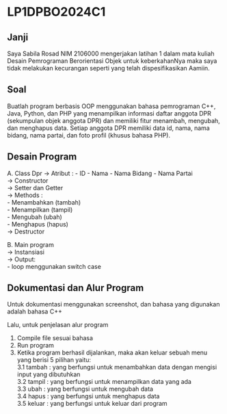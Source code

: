 # LP1DPBO2024C1

## Janji

Saya Sabila Rosad NIM 2106000 mengerjakan latihan 1
dalam mata kuliah Desain Pemrograman Berorientasi Objek
untuk keberkahanNya maka saya tidak melakukan
kecurangan seperti yang telah dispesifikasikan
Aamiin.

## Soal

Buatlah program berbasis OOP menggunakan bahasa pemrograman C++, Java, Python, dan PHP yang menampilkan informasi daftar anggota DPR (sekumpulan objek anggota DPR) dan memiliki fitur menambah, mengubah, dan menghapus data. Setiap anggota DPR memiliki data id, nama, nama bidang, nama partai, dan foto profil (khusus bahasa PHP).

## Desain Program

A. Class Dpr
-> Atribut : - ID - Nama - Nama Bidang - Nama Partai <br>
-> Constructor <br>
-> Setter dan Getter <br>
-> Methods : <br> - Menambahkan (tambah) <br> - Menampilkan (tampil) <br> - Mengubah (ubah) <br> - Menghapus (hapus) <br>
-> Destructor <br>

B. Main program <br>
-> Instansiasi <br>
-> Output: <br> - loop menggunakan switch case

## Dokumentasi dan Alur Program

Untuk dokumentasi menggunakan screenshot, dan bahasa yang digunakan adalah bahasa C++

Lalu, untuk penjelasan alur program

1. Compile file sesuai bahasa
2. Run program
3. Ketika program berhasil dijalankan, maka akan keluar sebuah menu yang berisi 5 pilihan yaitu: <br>
   3.1 tambah : yang berfungsi untuk menambahkan data dengan mengisi input yang dibutuhkan <br>
   3.2 tampil : yang berfungsi untuk menampilkan data yang ada <br>
   3.3 ubah : yang berfungsi untuk mengubah data <br>
   3.4 hapus : yang berfungsi untuk menghapus data <br>
   3.5 keluar : yang berfungsi untuk keluar dari program <br>
